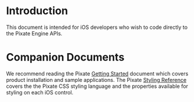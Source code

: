 Introduction
===
This document is intended for iOS developers who wish to code directly to the Pixate Engine APIs.

Companion Documents
===
We recommend reading the Pixate <a href="../getting-started/index.html">Getting Started</a> document which covers product installation and sample applications.  The Pixate <a href="../style-reference/index.html">Styling Reference</a> covers the the Pixate CSS styling language and the properties available for styling on each iOS control.

